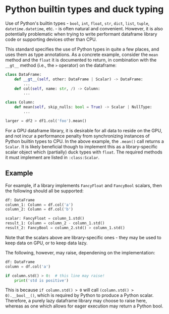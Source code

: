 # Python builtin types and duck typing

Use of Python's builtin types - `bool`, `int`, `float`, `str`, `dict`, `list`,
`tuple`, `datetime.datetime`, etc. - is often natural and convenient. However,
it is also potentially problematic when trying to write performant dataframe
library code or supporting devices other than CPU.

This standard specifies the use of Python types in quite a few places, and uses
them as type annotations. As a concrete example, consider the `mean` method and
the `float` it is documented to return, in combination with the `__gt__` method
(i.e., the `>` operator) on the dataframe:

```python
class DataFrame:
    def __gt__(self, other: DataFrame | Scalar) -> DataFrame:
        ...
    def col(self, name: str, /) -> Column:
        ...

class Column:
    def mean(self, skip_nulls: bool = True) -> Scalar | NullType:
        ...

larger = df2 > df1.col('foo').mean()
```

For a GPU dataframe library, it is desirable for all data to reside on the GPU,
and not incur a performance penalty from synchronizing instances of Python
builtin types to CPU. In the above example, the `.mean()` call returns a
`Scalar`. It is likely beneficial though to implement this as a library-specific
scalar object which (partially) duck types with `float`. The required methods it
must implement are listed in `:class:Scalar`.

## Example

For example, if a library implements `FancyFloat` and `FancyBool` scalars,
then the following should all be supported:
```python
df: DataFrame
column_1: Column = df.col('a')
column_2: Column = df.col('b')

scalar: FancyFloat = column_1.std()
result_1: Column = column_2 - column_1.std()
result_2: FancyBool = column_2.std() > column_1.std()
```

Note that the scalars above are library-specific ones - they may be used to keep
data on GPU, or to keep data lazy.

The following, however, may raise, dependening on the
implementation:
```python
df: DataFrame
column = df.col('a')

if column.std() > 0:  # this line may raise!
    print('std is positive')
```
This is because `if column.std() > 0` will call `(column.std() > 0).__bool__()`,
which is required by Python to produce a Python scalar.
Therefore, a purely lazy dataframe library may choose to raise here, whereas as
one which allows for eager execution may return a Python bool.
